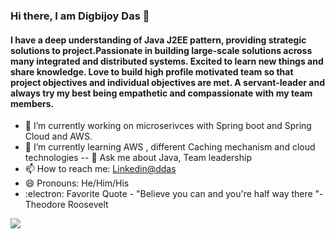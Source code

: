 ### Hi there, I am Digbijoy Das 👋

#### I have a deep understanding of Java J2EE pattern, providing strategic solutions to project.Passionate in building large-scale solutions across many integrated and distributed systems. Excited to learn new things and share knowledge. Love to build high profile motivated team so that project objectives and individual objectives are met.  A servant-leader and always try my best being empathetic and compassionate with my team members. 



- 🔭 I’m currently working on microserivces with Spring boot and Spring Cloud and AWS.  
- 🌱 I’m currently learning  AWS , different Caching mechanism and cloud technologies 
-- 💬 Ask me about Java, Team leadership
- 📫 How to reach me: [Linkedin@ddas](https://www.linkedin.com/in/d-das-pmp/)
- 😄 Pronouns: He/Him/His
- :electron: Favorite Quote - "Believe you can and you're half way there "- Theodore Roosevelt


<img src = "https://github-readme-stats.vercel.app/api?username=dasdigbijoy&&show_icons=true&title_color=ffffff&icon_color=bb2acf&text_color=daf7dc&bg_color=151515" />

